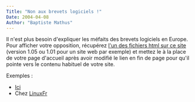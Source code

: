 ```yaml
---
Title: "Non aux brevets logiciels !"
Date: 2004-04-08
Author: "Baptiste Mathus"
---
```




Il n'est plus besoin d'expliquer les méfaits des brevets logiciels en
Europe. Pour afficher votre opposition, récupérez [l'un des fichiers
html sur ce site](http://bh.udev.org/filez/swpat/onlinedemo2/) (version
1.05 ou 1.01 pour un site web par exemple) et mettez le à la place de
votre page d'accueil après avoir modifié le lien en fin de page pour
qu'il pointe vers le contenu habituel de votre site.

Exemples :

-   [Ici](http://www.batmat.net)
-   Chez [LinuxFr](http://www.linuxfr.org)


